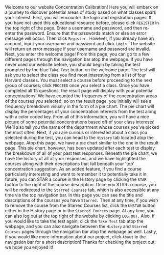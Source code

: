 Welcome to our website Concentration Calibration! Here you will embark on a journey to discover potential areas of study based on what classes spark your interest. First, you will encounter the login and registration pages. If you have not used this educational resource before, please click `REGISTER` in the top right of the page. Enter a username and password, and then re-enter the password. Ensure that the passwords match or else an error message will occur. Then click `Register.`  However, if you already have an account, input your username and password and click `Login.` The website will return an error message if your username and password are invalid.
Next, you enter the welcome page! From this page, you can go to a few different pages through the navigation bar atop the webpage. If you have never used our website before, you should begin by taking the test prompted by the blue `Take Test` button on the welcome page. The test will ask you to select the class you find most interesting from a list of four Harvard classes. You must select a course before proceeding to the next group of courses; click `PROCEED` once you select a class. Once you have completed all 15 questions, the result page will display with your potential concentrations!
We have counted the frequency of the concentration areas of the courses you selected, so on the result page, you initially will see a frequency breakdown visually in the form of a pie chart. The pie chart will display the percentages of your concentration interests from the test along with a color coded key. From all of this information, you will have a nice picture of some potential concentrations based off of your class interests! We’ll also tell you the name of the department whose courses you’ve picked the most often.
Next, if you are curious or interested about a class you selected during the test, you can head to the `History` tab located atop the webpage. Atop this page, we have a pie chart similar to the one in the result page. This pie chart, however, has been updated after each test to display the breakdown of all of your past test responses. Beneath the pie chart, we have the history of all of your responses, and we have highlighted the courses along with their descriptions that fall beneath your 'top' concentration suggestion. As an added feature, if you find a course particularly interesting and want to remember it to potentially take it in future, you can STAR a course in the History page by clicking the `STAR` button to the right of the course description.
Once you STAR a course, you will be redirected to the `Starred Courses` tab, which is also accessible at any time via the top navigation bar. In this page you can see the title and descriptions of the courses you have `Starred.` Then at any time, if you wish to remove the course from the Starred Courses list, click the `UNSTAR` button either in the History page or in the `Starred Courses` page.
At any time, you can also log out at the top right of the website by clicking `LOG OUT.` Also, if you would like to take the test again; click the `Take Test` tab atop the webpage, and you can also navigate between the `History` and `Starred Courses` pages through the navigation bar atop the webpage as well. Lastly, if you would like more information about our project, click `About` in the navigation bar for a short description! Thanks for checking the project out; we hope you enjoyed it!
